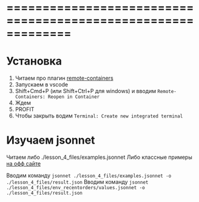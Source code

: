 # =============================================================
#  Установка

1. Читаем про плагин [remote-containers](https://marketplace.visualstudio.com/items?itemName=ms-vscode-remote.remote-containers)
2. Запускаем в vscode
3. Shift+Cmd+P (или Shift+Ctrl+P для windows) и вводим `Remote-Containers: Reopen in Container`
4. Ждем
5. PROFIT
5. Чтобы закрыть водим `Terminal: Create new integrated terminal`


# Изучаем jsonnet
Читаем либо ./lesson_4_files/examples.jsonnet
Либо классные примеры [на офф сайте](https://jsonnet.org/learning/tutorial.html)

Вводим команду `jsonnet ./lesson_4_files/examples.jsonnet -o ./lesson_4_files/result.json`
Вводим команду `jsonnet ./lesson_4_files/env_recentorders/values.jsonnet -o ./lesson_4_files/result.json`